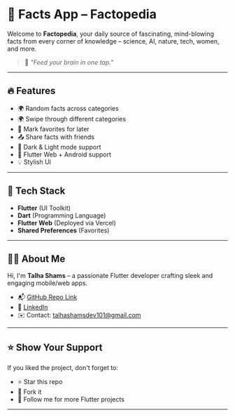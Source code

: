 # 📱 Facts App – Factopedia

Welcome to **Factopedia**, your daily source of fascinating, mind-blowing facts from every corner of knowledge – science, AI, nature, tech, women, and more.

> 🧠 *"Feed your brain in one tap."*

---

## 🔥 Features

- 🌍 Random facts across categories
- 🌍 Swipe through different categories
- 💖 Mark favorites for later
- 📤 Share facts with friends
- 🌙 Dark & Light mode support
- 📱 Flutter Web + Android support
- 💡 Stylish UI

---


## 🚀 Tech Stack

- **Flutter** (UI Toolkit)
- **Dart** (Programming Language)
- **Flutter Web** (Deployed via Vercel)
- **Shared Preferences** (Favorites)

---


## 🧑‍💻 About Me

Hi, I'm **Talha Shams** – a passionate Flutter developer crafting sleek and engaging mobile/web apps.

- 📬 [GitHub Repo Link](https://github.com/talhashams01/Facts_app.git)
- 💼 [LinkedIn](https://www.linkedin.com/in/talha-shams-20b524269)
- ✉️ Contact: talhashamsdev101@gmail.com

---

## ⭐ Show Your Support

If you liked the project, don't forget to:

- ⭐ Star this repo
- 🍴 Fork it
- 🔔 Follow me for more Flutter projects

---



